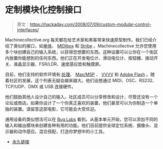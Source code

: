 # 定制模块化控制接口

> 原文：<https://hackaday.com/2008/07/09/custom-modular-control-interfaces/>

Machinecollective.org 每天都在给艺术家和黑客带来快速原型制作。我们已经介绍了类似的接口，如[单体](http://www.hackaday.com/2006/04/22/mf2006-monome/)、 [MIDIbox](http://www.hackaday.com/2008/06/05/building-a-midibox-sid/) 和 [Stribe](http://www.hackaday.com/2008/05/05/maker-faire-2008-stribe-music-controller/) 。Machinecollective 允许您使用多个块创建自己的输入系统，以获得您想要的东西。这种设置可以让你在一个街区内放置你能想到的任何东西。他们正在开发电位计、滑动电位计、按钮栅、拨动开关、液晶显示器、FSR/LDR、速度感应垫和触摸屏。

目前，他们支持的软件环境有:[处理](http://processing.org/)、 [Max/MSP](http://www.cycling74.com/) 、 [VVVV](http://www.vvvv.org/tiki-index.php) 和 [Adobe Flash](http://www.adobe.com/products/flash/) 。随着社区的发展，这个列表无疑会越来越大。他们设想通过 MIDI、OSC、RS232、TCP/UDP、DMX 或 USB 连接硬件。

他们鼓励其他人设计自己的输入。社区成员可以分享修改和设计，尽管还没有一个论坛或商店。如果你设计了一个你真正喜欢的装置，他们甚至可以为你制造一个单独的装置。请留意这部电影，它可能会大受欢迎。

通用设备的类似想法可以在 [Bug Labs](http://www.buglabs.net/) 看到。从基本单元开始，您可以添加不同的输入和输出模块来创建各种有用的功能。他们目前提供全球定位系统、摄像头、显示器和动作感应。混合搭配，打造你梦想中的小工具。

*   [永久链接](http://www.machinecollective.org/)